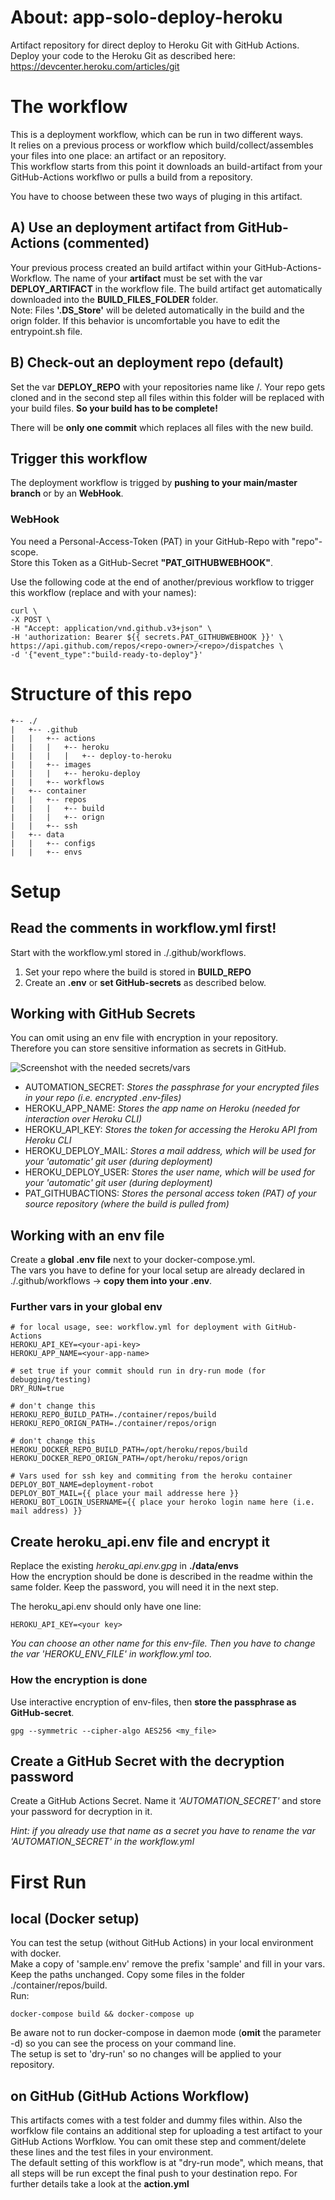# About: app-solo-deploy-heroku  
Artifact repository for direct deploy to Heroku Git with GitHub Actions.  
Deploy your code to the Heroku Git as described here: https://devcenter.heroku.com/articles/git  

# The workflow  
This is a deployment workflow, which can be run in two different ways.  
It relies on a previous process or workflow which build/collect/assembles your files into one place: an artifact or an repository.  
This workflow starts from this point it downloads an build-artifact from your GitHub-Actions workflwo or pulls a build from a repository.  

You have to choose between these two ways of pluging in this artifact.  

## A) __Use an deployment artifact__ from GitHub-Actions (commented)  
Your previous process created an build artifact within your GitHub-Actions-Workflow. The name of your __artifact__ must be set with the var __DEPLOY_ARTIFACT__ in the workflow file. The build artifact get automatically downloaded into the __BUILD_FILES_FOLDER__ folder.  
Note: Files __'.DS_Store'__ will be deleted automatically in the build and the orign folder. If this behavior is uncomfortable you have to edit the entrypoint.sh file.  

## B) __Check-out an deployment repo__ (default)
Set the var __DEPLOY_REPO__ with your repositories name like <owner>/<repo>. 
Your repo gets cloned and in the second step all files within this folder will be replaced with your build files. __So your build has to be complete!__  

There will be __only one commit__ which replaces all files with the new build.  

## Trigger this workflow    
The deployment workflow is trigged by __pushing to your main/master branch__ or by an __WebHook__.  

### WebHook  
You need a Personal-Access-Token (PAT) in your GitHub-Repo with "repo"-scope.  
Store this Token as a GitHub-Secret __"PAT_GITHUBWEBHOOK"__.  

Use the following code at the end of another/previous workflow to trigger this workflow (replace <repo-owner> and <repo> with your names):  

    curl \
    -X POST \
    -H "Accept: application/vnd.github.v3+json" \
    -H 'authorization: Bearer ${{ secrets.PAT_GITHUBWEBHOOK }}' \
    https://api.github.com/repos/<repo-owner>/<repo>/dispatches \
    -d '{"event_type":"build-ready-to-deploy"}'

# Structure of this repo

    +-- ./
    |   +-- .github
    |   |   +-- actions
    |   |   |   +-- heroku
    |   |   |   |   +-- deploy-to-heroku
    |   |   +-- images
    |   |   |   +-- heroku-deploy  
    |   |   +-- workflows
    |   +-- container
    |   |   +-- repos
    |   |   |   +-- build
    |   |   |   +-- orign
    |   |   +-- ssh
    |   +-- data  
    |   |   +-- configs
    |   |   +-- envs  

# Setup  
## Read the comments in workflow.yml first!  
Start with the workflow.yml stored in ./.github/workflows.  

1) Set your repo where the build is stored in __BUILD_REPO__  
2) Create an __.env__ or __set GitHub-secrets__ as described below.  

## Working with GitHub Secrets  
You can omit using an env file with encryption in your repository.  
Therefore you can store sensitive information as secrets in GitHub.  

![Screenshot with the needed secrets/vars](./documentation/screenshot_github_secrets.png)

* AUTOMATION_SECRET: _Stores the passphrase for your encrypted files in your repo (i.e. encrypted .env-files)_
* HEROKU_APP_NAME: _Stores the app name on Heroku (needed for interaction over Heroku CLI)_
* HEROKU_API_KEY: _Stores the token for accessing the Heroku API from Heroku CLI_  
* HEROKU_DEPLOY_MAIL: _Stores a mail address, which will be used for your 'automatic' git user (during deployment)_
* HEROKU_DEPLOY_USER: _Stores the user name, which will be used for your 'automatic' git user (during deployment)_
* PAT_GITHUBACTIONS: _Stores the personal access token (PAT) of your source repository (where the build is pulled from)_


## Working with an env file  
Create a __global .env file__ next to your docker-compose.yml.  
The vars you have to define for your local setup are already declared in ./.github/workflows -> __copy them into your .env__.  

### Further vars in your global env  

    # for local usage, see: workflow.yml for deployment with GitHub-Actions
    HEROKU_API_KEY=<your-api-key>
    HEROKU_APP_NAME=<your-app-name>
    
    # set true if your commit should run in dry-run mode (for debugging/testing)
    DRY_RUN=true

    # don't change this
    HEROKU_REPO_BUILD_PATH=./container/repos/build
    HEROKU_REPO_ORIGN_PATH=./container/repos/orign

    # don't change this
    HEROKU_DOCKER_REPO_BUILD_PATH=/opt/heroku/repos/build
    HEROKU_DOCKER_REPO_ORIGN_PATH=/opt/heroku/repos/orign

    # Vars used for ssh key and commiting from the heroku container
    DEPLOY_BOT_NAME=deployment-robot
    DEPLOY_BOT_MAIL={{ place your mail addresse here }}
    HEROKU_BOT_LOGIN_USERNAME={{ place your heroko login name here (i.e. mail address) }}

## Create heroku_api.env file and encrypt it  
Replace the existing _heroku_api.env.gpg_ in __./data/envs__  
How the encryption should be done is described in the readme within the same folder. 
Keep the password, you will need it in the next step.

The heroku_api.env should only have one line:  

    HEROKU_API_KEY=<your key>

_You can choose an other name for this env-file. Then you have to change the var 'HEROKU_ENV_FILE' in workflow.yml too._  

### How the encryption is done  
Use interactive encryption of env-files, then __store the passphrase as GitHub-secret__. 

    gpg --symmetric --cipher-algo AES256 <my_file>    

## Create a GitHub Secret with the decryption password  
Create a GitHub Actions Secret. Name it _'AUTOMATION_SECRET'_ and store your password for decryption in it. 

_Hint: if you already use that name as a secret you have to rename the var 'AUTOMATION_SECRET' in the workflow.yml_  

# First Run  
## local (Docker setup)  
You can test the setup (without GitHub Actions) in your local environment with docker.  
Make a copy of 'sample.env' remove the prefix 'sample' and fill in your vars.  
Keep the paths unchanged. 
Copy some files in the folder ./container/repos/build.  
Run: 

    docker-compose build && docker-compose up  

Be aware not to run docker-compose in daemon mode (__omit__ the parameter -d) so you can see the process on your command line.  
The setup is set to 'dry-run' so no changes will be applied to your repository.  

## on GitHub (GitHub Actions Workflow)  
This artifacts comes with a test folder and dummy files within. Also the worfklow file contains an additional step for uploading a test artifact to your GitHub Actions Worfklow. You can omit these step and comment/delete these lines and the test files in your environment.  
The default setting of this workflow is at "dry-run mode", which means, that all steps will be run except the final push to your destination repo. For further details take a look at the __action.yml__